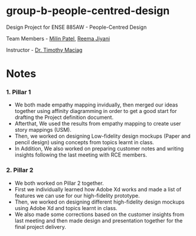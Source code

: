 # group-b-people-centred-design
Design Project for ENSE 885AW - People-Centred Design

Team Members - [Milin Patel][1], [Reema Jiyani][2]

Instructor - [Dr. Timothy Maciag][3]

[1]: https://github.com/milinpatel13298
[2]: https://github.com/RMJ916
[3]: https://www.maciag.ca/

# Notes
### 1.  Pillar 1
  * We both made empathy mapping invidually, then merged our ideas together using affinity diagramming in order to get a good start for drafting the Project definition document.
  * Afterthat, We used  the results from empathy mapping to  create user story mappings (USM). 
  * Then, we worked on designing Low-fidelity design mockups (Paper and pencil design) using concepts from topics learnt in class. 
  * In Addition, We also worked on preparing customer notes and writing insights following the last meeting with RCE members.
  
### 2.  Pillar 2
  * We both worked on Pillar 2 together.
  * First we individually learned how Adobe Xd works and made a list of features we can use for our high-fidelity prototype.
  * Then, we worked on designing different high-fidelity design mockups using Adobe Xd and topics learnt in class.
  * We also made some corrections based on the  customer insights from last meeting and then made design and presentation together for the final project delivery.
